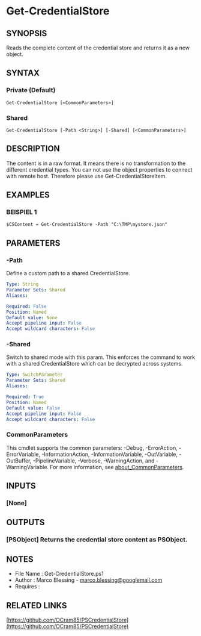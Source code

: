 # Get-CredentialStore

## SYNOPSIS
Reads the complete content of the credential store and returns it as a new object.

## SYNTAX

### Private (Default)
```
Get-CredentialStore [<CommonParameters>]
```

### Shared
```
Get-CredentialStore [-Path <String>] [-Shared] [<CommonParameters>]
```

## DESCRIPTION
The content is in a raw format.
It means there is no transformation to the different credential types.
You can not use the object properties to connect with remote host.
Therefore please use
Get-CredentialStoreItem.

## EXAMPLES

### BEISPIEL 1
```
$CSContent = Get-CredentialStore -Path "C:\TMP\mystore.json"
```

## PARAMETERS

### -Path
Define a custom path to a shared CredentialStore.

```yaml
Type: String
Parameter Sets: Shared
Aliases:

Required: False
Position: Named
Default value: None
Accept pipeline input: False
Accept wildcard characters: False
```

### -Shared
Switch to shared mode with this param.
This enforces the command to work with a shared CredentialStore which
can be decrypted across systems.

```yaml
Type: SwitchParameter
Parameter Sets: Shared
Aliases:

Required: True
Position: Named
Default value: False
Accept pipeline input: False
Accept wildcard characters: False
```

### CommonParameters
This cmdlet supports the common parameters: -Debug, -ErrorAction, -ErrorVariable, -InformationAction, -InformationVariable, -OutVariable, -OutBuffer, -PipelineVariable, -Verbose, -WarningAction, and -WarningVariable. For more information, see [about_CommonParameters](http://go.microsoft.com/fwlink/?LinkID=113216).

## INPUTS

### [None]
## OUTPUTS

### [PSObject] Returns the credential store content as PSObject.
## NOTES
- File Name   : Get-CredentialStore.ps1
- Author      : Marco Blessing - marco.blessing@googlemail.com
- Requires    :

## RELATED LINKS

[https://github.com/OCram85/PSCredentialStore](https://github.com/OCram85/PSCredentialStore)

